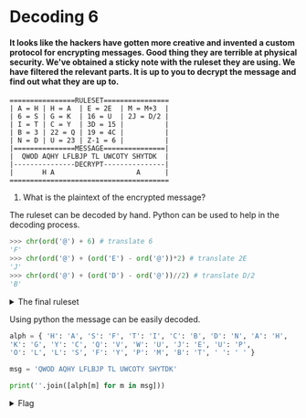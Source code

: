#  Decoding 6

#### It looks like the hackers have gotten more creative and invented a custom protocol for encrypting messages. Good thing they are terrible at physical security. We've obtained a sticky note with the ruleset they are using. We have filtered the relevant parts. It is up to you to decrypt the message and find out what they are up to.

```
================RULESET================
| A = H | H = A  | E = 2E  | M = M+3  |
| 6 = S | G = K  | 16 = U  | 2J = D/2 |
| I = T | C = Y  | 3D = 15 |          |
| B = 3 | 22 = Q | 19 = 4C |          |
| N = D | U = 23 | Z-1 = 6 |          |
|===============MESSAGE===============|
|  QWOD AQHY LFLBJP TL UWCOTY SHYTDK  |
|---------------DECRYPT---------------|
|       H A                    A      |
=======================================
```

1. What is the plaintext of the encrypted message?

The ruleset can be decoded by hand. Python can be used to help in the decoding process.
```python
>>> chr(ord('@') + 6) # translate 6
'F'
>>> chr(ord('@') + (ord('E') - ord('@'))*2) # translate 2E
'J'
>>> chr(ord('@') + (ord('D') - ord('@'))//2) # translate D/2
'B'
```
<details>
<summary>The final ruleset</summary>

```
A = H
F = S
I = T
B = C
N = D
H = A
G = K
C = Y
V = Q
U = W
E = J
P = U
L = O
S = L
Y = F
M = P
T = B
```
</details>

Using python the message can be easily decoded.
```python
alph = { 'H': 'A', 'S': 'F', 'T': 'I', 'C': 'B', 'D': 'N', 'A': 'H',
'K': 'G', 'Y': 'C', 'Q': 'V', 'W': 'U', 'J': 'E', 'U': 'P',
'O': 'L', 'L': 'S', 'F': 'Y', 'P': 'M', 'B': 'T', ' ': ' ' }

msg = 'QWOD AQHY LFLBJP TL UWCOTY SHYTDK'

print(''.join([alph[m] for m in msg]))
```

<details>
  <summary>Flag</summary>

    VULN HVAC SYSTEM IS PUBLIC FACING
</details>
